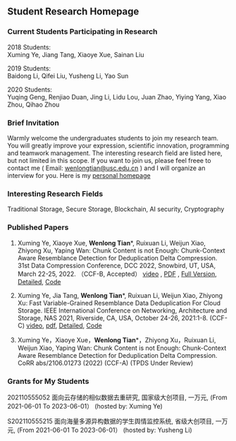 ##  Student Research Homepage

### Current Students Participating in Research
2018 Students:  
    Xuming Ye, Jiang Tang, Xiaoye Xue, Sainan Liu

2019 Students:  
    Baidong Li, Qifei Liu, Yusheng Li, Yao Sun

2020 Students:  
        Yuqing Geng, Renjiao Duan, Jing Li, Lidu Lou, Juan Zhao, Yiying Yang, Xiao Zhou, Qihao Zhou


### Brief Invitation
Warmly welcome the undergraduates students to join my research team. You will greatly improve your expression, scientific innovation, programming and teamwork management. The interesting research field are listed here, but not limited in this scope. If you want to join us, please feel freee to contact me ( Email: wenlongtian@usc.edu.cn ) and I will organize an interview for you. Here is my [personal homepage](https://tianwenlong001.github.io/wenlongtian/)

### Interesting Research Fields
Traditional Storage, Secure Storage, Blockchain, AI security, Cryptography

### Published Papers
1. Xuming Ye, Xiaoye Xue, **Wenlong Tian***, Ruixuan Li, Weijun Xiao, Zhiyong Xu, Yaping Wan: Chunk Content is not Enough: Chunk-Context Aware Resemblance Detection for Deduplication Delta Compression. 31st Data Compression Conference, DCC 2022, Snowbird, UT, USA, March 22-25, 2022. （CCF-B, Accepted） [video](https://sigport.org/documents/chunk-content-not-enough-chunk-context-aware-resemblance-detection-deduplication-delta) , [PDF](/papers/2022DCC.pdf) , [Full Version](https://arxiv.org/abs/2106.01273), [Detailed](https://mooc1-1.chaoxing.com/nodedetailcontroller/visitnodedetail?courseId=225506193&knowledgeId=571996233), [Code]()


2. Xuming Ye, Jia Tang, **Wenlong Tian***, Ruixuan Li, Weijun Xiao, Zhiyong Xu: Fast Variable-Grained Resemblance Data Deduplication For Cloud Storage. IEEE International Conference on Networking, Architecture and Storage, NAS 2021, Riverside, CA, USA, October 24-26, 2021:1-8. (CCF-C) [video](/Videos/2021NAS.mp4), [pdf](/papers/2021NAS.pdf), [Detailed](https://mooc1-1.chaoxing.com/nodedetailcontroller/visitnodedetail?courseId=225506193&knowledgeId=571993912), [Code]()


3. Xuming Ye，Xiaoye Xue，**Wenlong Tian***，Zhiyong Xu，Ruixuan Li, Weijun Xiao, Yaping Wan: Chunk Content is not Enough: Chunk-Context Aware Resemblance Detection for Deduplication Delta Compression. CoRR abs/2106.01273 (2022) (CCF-A) (TPDS Under Review)



### Grants for My Students
202110555052 面向云存储的相似数据去重研究, 国家级大创项目,  一万元, (From 2021-06-01 To 2023-06-01）  (hosted by: Xuming Ye)  

S202110555215 面向海量多源异构数据的学生舆情监控系统, 省级大创项目, 一万元, (From 2021-06-01 To 2023-06-01）  (hosted by: Yusheng Li)




